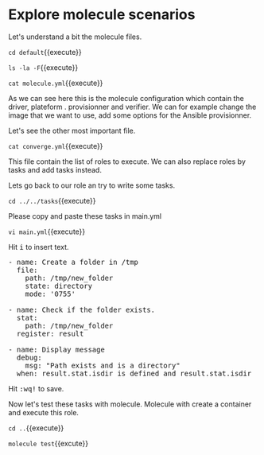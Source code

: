 # Explore molecule scenarios

Let's understand a bit the molecule files.

`cd default`{{execute}}

`ls -la -F`{{execute}}

`cat molecule.yml`{{execute}}

As we can see here this is the molecule configuration which contain the driver, plateform . provisionner and verifier. We can for example change the image that we want to use, add some options for the Ansible provisionner.

Let's see the other most important file.

`cat converge.yml`{{execute}}

This file contain the list of roles to execute. We can also replace roles by tasks and add tasks instead.

Lets go back to our role an try to write some tasks.

`cd ../../tasks`{{execute}}

Please copy and paste these tasks in main.yml

`vi main.yml`{{execute}}

Hit <kbd>i</kbd> to insert text.

<pre class="file" data-target="clipboard">
- name: Create a folder in /tmp
  file:
    path: /tmp/new_folder
    state: directory
    mode: '0755'

- name: Check if the folder exists.
  stat:
    path: /tmp/new_folder
  register: result
 
- name: Display message
  debug:
    msg: "Path exists and is a directory"
  when: result.stat.isdir is defined and result.stat.isdir
</pre>

Hit <kbd>:wq!</kbd> to save.

Now let's test these tasks with molecule. Molecule with create a container and execute this role.

`cd ..`{{execute}}

`molecule test`{{excute}}
